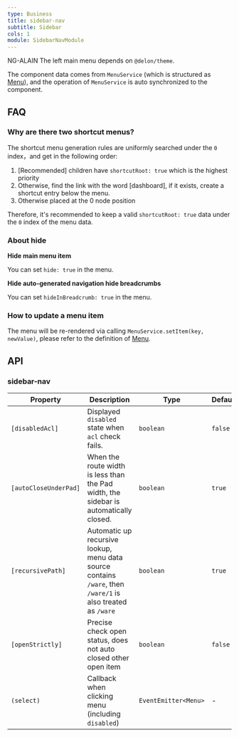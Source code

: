 ```yaml
---
type: Business
title: sidebar-nav
subtitle: Sidebar
cols: 1
module: SidebarNavModule
---
```


NG-ALAIN The left main menu depends on `@delon/theme`.

The component data comes from `MenuService` (which is structured as [Menu](/theme/menu#Menu)), and the operation of `MenuService` is auto synchronized to the component.

## FAQ

### Why are there two shortcut menus?

The shortcut menu generation rules are uniformly searched under the `0` index，and get in the following order:

1. [Recommended] children have `shortcutRoot: true` which is the highest priority
2. Otherwise, find the link with the word [dashboard], if it exists, create a shortcut entry below the menu.
3. Otherwise placed at the 0 node position

Therefore, it's recommended to keep a valid `shortcutRoot: true` data under the `0` index of the menu data.

### About hide

**Hide main menu item**

You can set `hide: true` in the menu.

**Hide auto-generated navigation hide breadcrumbs**

You can set `hideInBreadcrumb: true` in the menu.

### How to update a menu item

The menu will be re-rendered via calling `MenuService.setItem(key, newValue)`, please refer to the definition of [Menu](/theme/menu#Menu).

## API

### sidebar-nav

Property | Description | Type | Default
----|------|-----|------
`[disabledAcl]` | Displayed `disabled` state when `acl` check fails. | `boolean` | `false`
`[autoCloseUnderPad]` | When the route width is less than the Pad width, the sidebar is automatically closed. | `boolean` | `true`
`[recursivePath]` | Automatic up recursive lookup, menu data source contains `/ware`, then `/ware/1` is also treated as `/ware` | `boolean` | `true`
`[openStrictly]` | Precise check open status, does not auto closed other open item | `boolean` | `false`
`(select)` | Callback when clicking menu (including `disabled`) | `EventEmitter<Menu>` | -
